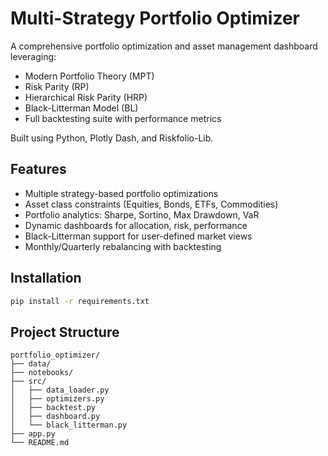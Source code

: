 # Multi-Strategy Portfolio Optimizer

A comprehensive portfolio optimization and asset management dashboard leveraging:
- Modern Portfolio Theory (MPT)
- Risk Parity (RP)
- Hierarchical Risk Parity (HRP)
- Black-Litterman Model (BL)
- Full backtesting suite with performance metrics

Built using Python, Plotly Dash, and Riskfolio-Lib.

## Features

- Multiple strategy-based portfolio optimizations
- Asset class constraints (Equities, Bonds, ETFs, Commodities)
- Portfolio analytics: Sharpe, Sortino, Max Drawdown, VaR
- Dynamic dashboards for allocation, risk, performance
- Black-Litterman support for user-defined market views
- Monthly/Quarterly rebalancing with backtesting

## Installation

```bash
pip install -r requirements.txt
```

## Project Structure

```
portfolio_optimizer/
├── data/
├── notebooks/
├── src/
│   ├── data_loader.py
│   ├── optimizers.py
│   ├── backtest.py
│   ├── dashboard.py
│   └── black_litterman.py
├── app.py
└── README.md
```
